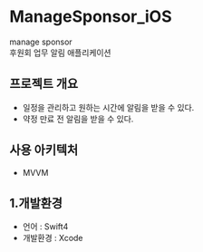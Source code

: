 # ManageSponsor_iOS
manage sponsor  
후원회 업무 알림 애플리케이션 

## 프로젝트 개요
* 일정을 관리하고 원하는 시간에 알림을 받을 수 있다.
* 약정 만료 전 알림을 받을 수 있다.

## 사용 아키텍처
* MVVM

## 1.개발환경
* 언어 : Swift4
* 개발환경 : Xcode
